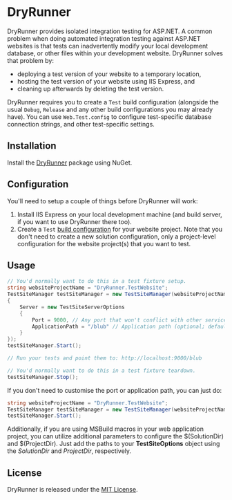 DryRunner
==========

DryRunner provides isolated integration testing for ASP.NET. A common problem when doing automated integration testing against ASP.NET websites
is that tests can inadvertently modify your local development database, or other files within your development website. DryRunner solves that problem
by:

* deploying a test version of your website to a temporary location,
* hosting the test version of your website using IIS Express, and
* cleaning up afterwards by deleting the test version.

DryRunner requires you to create a `Test` build configuration (alongside the usual `Debug`, `Release` and any other build configurations you may already have).
You can use `Web.Test.config` to configure test-specific database connection strings, and other test-specific settings.

Installation
------------

Install the [DryRunner](https://nuget.org/packages/DryRunner) package using NuGet.

Configuration
-------------

You'll need to setup a couple of things before DryRunner will work:

1. Install IIS Express on your local development machine (and build server, if you want to use DryRunner there too).
2. Create a `Test` [build configuration](http://msdn.microsoft.com/en-us/library/kwybya3w.aspx) for your website project.
   Note that you don't need to create a new solution configuration, only a project-level configuration for the website
   project(s) that you want to test.

Usage
-----

```csharp
// You'd normally want to do this in a test fixture setup.
string websiteProjectName = "DryRunner.TestWebsite";
TestSiteManager testSiteManager = new TestSiteManager(websiteProjectName, new TestSiteOptions
{
    Server = new TestSiteServerOptions
    {
        Port = 9000, // Any port that won't conflict with other services running on your computer (optional; default is 8888).
        ApplicationPath = "/blub" // Application path (optional; default is the server root "/").
    }
});
testSiteManager.Start();

// Run your tests and point them to: http://localhost:9000/blub

// You'd normally want to do this in a test fixture teardown.
testSiteManager.Stop();
```

If you don't need to customise the port or application path, you can just do:

```csharp
string websiteProjectName = "DryRunner.TestWebsite";
TestSiteManager testSiteManager = new TestSiteManager(websiteProjectName);
testSiteManager.Start();
```
Additionally, if you are using MSBuild macros in your web application project, you can utilize additional parameters to configure the $(SolutionDir) and $(ProjectDir).  Just add the paths to your **TestSiteOptions** object using the *SolutionDir* and *ProjectDir*, respectively.

License
-------

DryRunner is released under the [MIT License](http://www.opensource.org/licenses/MIT).
